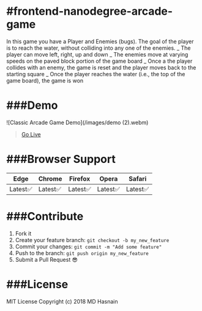 #frontend-nanodegree-arcade-game
===============================

In this game you have a Player and Enemies (bugs). The goal of the player is to reach the water, without colliding into any one of the enemies.
_ The player can move left, right, up and down
_ The enemies move at varying speeds on the paved block portion of the game board
_ Once a the player collides with an enemy, the game is reset and the player moves back to the starting square
_ Once the player reaches the water (i.e., the top of the game board), the game is won

###Demo
==============================
![Classic Arcade Game Demo](/images/demo (2).webm)
> [Go Live](https://hasnain003.github.io/fend-arcade-game/)

###Browser Support
==============================
Edge  | Chrome | Firefox | Opera | Safari
----- | ------ | ------- | ----- | ------
Latest:white_check_mark: | Latest:white_check_mark: | Latest:white_check_mark: | Latest:white_check_mark: | Latest:white_check_mark:

###Contribute
==============
1. Fork it
2. Create your feature branch: `git checkout -b my_new_feature`
3. Commit your changes: `git commit -m "Add some feature"`
4. Push to the branch: `git push origin my_new_feature`
5. Submit a Pull Request :sunglasses:

###License
===========
MIT License 
Copyright (c) 2018 MD Hasnain

